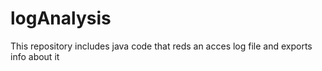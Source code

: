 # logAnalysis
This repository includes java code that reds an acces log file and exports info about it
